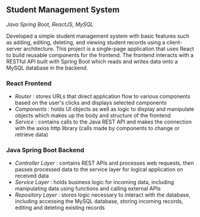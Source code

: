 ## Student Management System
<i> Java Spring Boot, ReactJS, MySQL </i>

Developed a simple student management system with basic features such as adding, editing, deleting, and viewing student records using a client-server architecture.
This project is a single-page application that uses React to build reusable components for the frontend.
The frontend interacts with a RESTful API built with Spring Boot which reads and writes data onto a MySQL database in the backend.

### React Frontend
- <i>Router</i> : stores URLs that direct application flow to various components based on the user's clicks and displays selected components
- <i>Components</i> : holds UI objects as well as logic to display and manipulate objects which makes up the body and structure of the frontend
- <i>Service</i> : contains calls to the Java REST API and makes the connection with the axios http library (calls made by components to change or retrieve data)

### Java Spring Boot Backend
- <i>Controller Layer</i> : contains REST APIs and processes web requests, then passes processed data to the service layer for logical application on received data
- <i>Service Layer</i> : holds business logic for incoming data, including manipulating data using functions and calling external APIs
- <i>Repository Layer</i> : stores logic necessary to interact with the database, including accessing the MySQL database, storing incoming records, editing and deleting existing records
